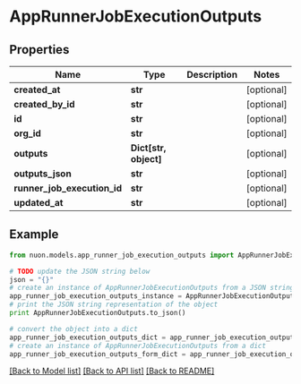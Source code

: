 # AppRunnerJobExecutionOutputs


## Properties

Name | Type | Description | Notes
------------ | ------------- | ------------- | -------------
**created_at** | **str** |  | [optional] 
**created_by_id** | **str** |  | [optional] 
**id** | **str** |  | [optional] 
**org_id** | **str** |  | [optional] 
**outputs** | **Dict[str, object]** |  | [optional] 
**outputs_json** | **str** |  | [optional] 
**runner_job_execution_id** | **str** |  | [optional] 
**updated_at** | **str** |  | [optional] 

## Example

```python
from nuon.models.app_runner_job_execution_outputs import AppRunnerJobExecutionOutputs

# TODO update the JSON string below
json = "{}"
# create an instance of AppRunnerJobExecutionOutputs from a JSON string
app_runner_job_execution_outputs_instance = AppRunnerJobExecutionOutputs.from_json(json)
# print the JSON string representation of the object
print AppRunnerJobExecutionOutputs.to_json()

# convert the object into a dict
app_runner_job_execution_outputs_dict = app_runner_job_execution_outputs_instance.to_dict()
# create an instance of AppRunnerJobExecutionOutputs from a dict
app_runner_job_execution_outputs_form_dict = app_runner_job_execution_outputs.from_dict(app_runner_job_execution_outputs_dict)
```
[[Back to Model list]](../README.md#documentation-for-models) [[Back to API list]](../README.md#documentation-for-api-endpoints) [[Back to README]](../README.md)


